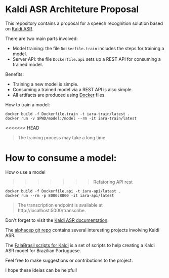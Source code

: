 # Kaldi ASR Architeture Proposal

This repository contains a proposal for a speech recognition solution based on [Kaldi ASR](https://kaldi-asr.org/).

There are two main parts involved:

- Model training: the file `Dockerfile.train` includes the steps for training a model.
- Server API: the file `Dockerfile.api` sets up a REST API for consuming a trained model.

Benefits:

- Training a new model is simple.
- Consuming a trained model via a REST API is also simple.
- All artifacts are produced using [Docker](https://www.docker.com/) files.

How to train a model:

```
docker build -f Dockerfile.train -t iara-train/latest .
docker run -v $PWD/model:/model --rm -it iara-train/latest
```

<<<<<<< HEAD
> The training process may take a long time.

How to consume a model:
=======
How o use a model
>>>>>>> Refatoring API rest

```
docker build -f Dockerfile.api -t iara-api/latest .
docker run --rm -p 8000:8000 -it iara-api/latest
```

> The transcription endpoint is avaliable at http://localhost:5000/transcribe.

Don't forget to visit the [Kaldi ASR documentation](https://kaldi-asr.org/doc/).

The [alphacep git repo](https://github.com/alphacep) contains several interesting projects involving Kaldi ASR. 

The [FalaBrasil scripts for Kaldi](https://gitlab.com/fb-asr/fb-am-tutorial/kaldi-am-train) is a set of scripts to help creating a Kaldi ASR model for Brazilian Portuguese.

Feel free to make suggestions or contributions to the project.

I hope these ideias can be helpful!
